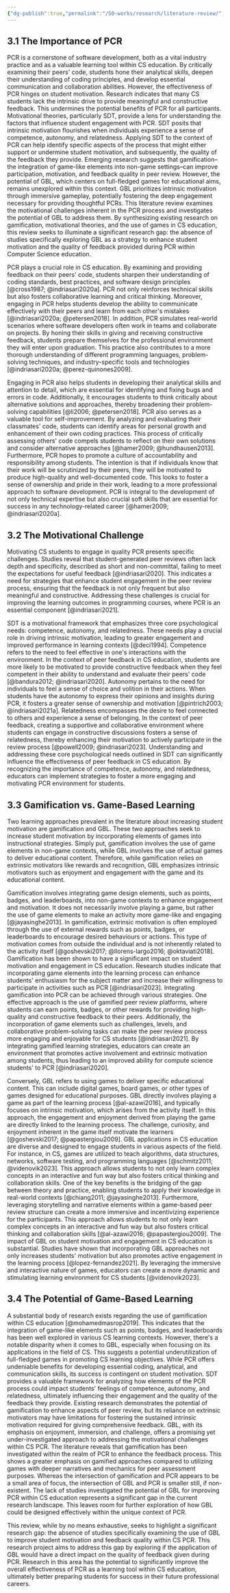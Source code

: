 ```yaml
---
{"dg-publish":true,"permalink":"/50-works/research/literature-review/","title":"Literature Review","noteIcon":"1","created":"Jan 07, 2024 12:00","updated":"Sep 12, 2024 23:24"}
---
```



## 3.1 The Importance of PCR

PCR is a cornerstone of software development, both as a vital industry practice and as a valuable learning tool within CS education. By critically examining their peers' code, students hone their analytical skills, deepen their understanding of coding principles, and develop essential communication and collaboration abilities. However, the effectiveness of PCR hinges on student motivation. Research indicates that many CS students lack the intrinsic drive to provide meaningful and constructive feedback. This undermines the potential benefits of PCR for all participants. Motivational theories, particularly SDT, provide a lens for understanding the factors that influence student engagement with PCR. SDT posits that intrinsic motivation flourishes when individuals experience a sense of competence, autonomy, and relatedness. Applying SDT to the context of PCR can help identify specific aspects of the process that might either support or undermine student motivation, and subsequently, the quality of the feedback they provide. Emerging research suggests that gamification–the integration of game-like elements into non-game settings–can improve participation, motivation, and feedback quality in peer review. However, the potential of GBL, which centers on full-fledged games for educational aims, remains unexplored within this context. GBL prioritizes intrinsic motivation through immersive gameplay, potentially fostering the deep engagement necessary for providing thoughtful PCRs. This literature review examines the motivational challenges inherent in the PCR process and investigates the potential of GBL to address them. By synthesizing existing research on gamification, motivational theories, and the use of games in CS education, this review seeks to illuminate a significant research gap: the absence of studies specifically exploring GBL as a strategy to enhance student motivation and the quality of feedback provided during PCR within Computer Science education.

PCR plays a crucial role in CS education. By examining and providing feedback on their peers' code, students sharpen their understanding of coding standards, best practices, and software design principles [@cross1987; @indriasari2020a]. PCR not only reinforces technical skills but also fosters collaborative learning and critical thinking. Moreover, engaging in PCR helps students develop the ability to communicate effectively with their peers and learn from each other's mistakes [@indriasari2020a; @petersen2018]. In addition, PCR simulates real-world scenarios where software developers often work in teams and collaborate on projects. By honing their skills in giving and receiving constructive feedback, students prepare themselves for the professional environment they will enter upon graduation. This practice also contributes to a more thorough understanding of different programming languages, problem-solving techniques, and industry-specific tools and technologies [@indriasari2020a; @perez-quinones2009].

Engaging in PCR also helps students in developing their analytical skills and attention to detail, which are essential for identifying and fixing bugs and errors in code. Additionally, it encourages students to think critically about alternative solutions and approaches, thereby broadening their problem-solving capabilities [@li2006; @petersen2018]. PCR also serves as a valuable tool for self-improvement. By analyzing and evaluating their classmates' code, students can identify areas for personal growth and enhancement of their own coding practices. This process of critically assessing others' code compels students to reflect on their own solutions and consider alternative approaches [@hamer2009; @hundhausen2013]. Furthermore, PCR hopes to promote a culture of accountability and responsibility among students. The intention is that if individuals know that their work will be scrutinized by their peers, they will be motivated to produce high-quality and well-documented code. This looks to foster a sense of ownership and pride in their work, leading to a more professional approach to software development. PCR is integral to the development of not only technical expertise but also crucial soft skills that are essential for success in any technology-related career [@hamer2009; @indriasari2020a].

## 3.2 The Motivational Challenge

Motivating CS students to engage in quality PCR presents specific challenges. Studies reveal that student-generated peer reviews often lack depth and specificity, described as short and non-committal, failing to meet the expectations for useful feedback [@indriasari2020]. This indicates a need for strategies that enhance student engagement in the peer review process, ensuring that the feedback is not only frequent but also meaningful and constructive. Addressing these challenges is crucial for improving the learning outcomes in programming courses, where PCR is an essential component [@indriasari2021].

SDT is a motivational framework that emphasizes three core psychological needs: competence, autonomy, and relatedness. These needs play a crucial role in driving intrinsic motivation, leading to greater engagement and improved performance in learning contexts [@deci1994]. Competence refers to the need to feel effective in one's interactions with the environment. In the context of peer feedback in CS education, students are more likely to be motivated to provide constructive feedback when they feel competent in their ability to understand and evaluate their peers' code [@bandura2012; @indriasari2020]. Autonomy pertains to the need for individuals to feel a sense of choice and volition in their actions. When students have the autonomy to express their opinions and insights during PCR, it fosters a greater sense of ownership and motivation [@pintrich2003; @indriasari2021a]. Relatedness encompasses the desire to feel connected to others and experience a sense of belonging. In the context of peer feedback, creating a supportive and collaborative environment where students can engage in constructive discussions fosters a sense of relatedness, thereby enhancing their motivation to actively participate in the review process [@powell2009; @indriasari2023]. Understanding and addressing these core psychological needs outlined in SDT can significantly influence the effectiveness of peer feedback in CS education. By recognizing the importance of competence, autonomy, and relatedness, educators can implement strategies to foster a more engaging and motivating PCR environment for students.

## 3.3 Gamification vs. Game-Based Learning

Two learning approaches prevalent in the literature about increasing student motivation are gamification and GBL. These two approaches seek to increase student motivation by incorporating elements of games into instructional strategies. Simply put, gamification involves the use of game elements in non-game contexts, while GBL involves the use of actual games to deliver educational content. Therefore, while gamification relies on extrinsic motivators like rewards and recognition, GBL emphasizes intrinsic motivators such as enjoyment and engagement with the game and its educational content.

Gamification involves integrating game design elements, such as points, badges, and leaderboards, into non-game contexts to enhance engagement and motivation. It does not necessarily involve playing a game, but rather the use of game elements to make an activity more game-like and engaging [@jayasinghe2013]. In gamification, extrinsic motivation is often employed through the use of external rewards such as points, badges, or leaderboards to encourage desired behaviours or actions. This type of motivation comes from outside the individual and is not inherently related to the activity itself [@goshevski2017; @llorens-largo2016; @oktaviati2018]. Gamification has been shown to have a significant impact on student motivation and engagement in CS education. Research studies indicate that incorporating game elements into the learning process can enhance students' enthusiasm for the subject matter and increase their willingness to participate in activities such as PCR [@indriasari2023]. Integrating gamification into PCR can be achieved through various strategies. One effective approach is the use of gamified peer review platforms, where students can earn points, badges, or other rewards for providing high-quality and constructive feedback to their peers. Additionally, the incorporation of game elements such as challenges, levels, and collaborative problem-solving tasks can make the peer review process more engaging and enjoyable for CS students [@indriasari2021]. By integrating gamified learning strategies, educators can create an environment that promotes active involvement and extrinsic motivation among students, thus leading to an improved ability for compute science students' to PCR [@indriasari2020].

Conversely, GBL refers to using games to deliver specific educational content. This can include digital games, board games, or other types of games designed for educational purposes. GBL directly involves playing a game as part of the learning process [@al-azawi2016], and typically focuses on intrinsic motivation, which arises from the activity itself. In this approach, the engagement and enjoyment derived from playing the game are directly linked to the learning process. The challenge, curiosity, and enjoyment inherent in the game itself motivate the learners [@goshevski2017; @papastergiou2009]. GBL applications in CS education are diverse and designed to engage students in various aspects of the field. For instance, in CS, games are utilized to teach algorithms, data structures, networks, software testing, and programming languages [@schmitz2011; @videnovik2023]. This approach allows students to not only learn complex concepts in an interactive and fun way but also fosters critical thinking and collaboration skills. One of the key benefits is the bridging of the gap between theory and practice, enabling students to apply their knowledge in real-world contexts [@chiang2011; @jayasinghe2013]. Furthermore, leveraging storytelling and narrative elements within a game-based peer review structure can create a more immersive and incentivizing experience for the participants. This approach allows students to not only learn complex concepts in an interactive and fun way but also fosters critical thinking and collaboration skills [@al-azawi2016; @papastergiou2009]. The impact of GBL on student motivation and engagement in CS education is substantial. Studies have shown that incorporating GBL approaches not only increases students' motivation but also promotes active engagement in the learning process [@lopez-fernandez2021]. By leveraging the immersive and interactive nature of games, educators can create a more dynamic and stimulating learning environment for CS students [@videnovik2023].

## 3.4 The Potential of Game-Based Learning

A substantial body of research exists regarding the use of gamification within CS education [@mohamedmasrop2019]. This indicates that the integration of game-like elements such as points, badges, and leaderboards has been well explored in various CS learning contexts. However, there's a notable disparity when it comes to GBL, especially when focusing on its applications in the field of CS. This suggests a potential underutilization of full-fledged games in promoting CS learning objectives. While PCR offers undeniable benefits for developing essential coding, analytical, and communication skills, its success is contingent on student motivation. SDT provides a valuable framework for analyzing how elements of the PCR process could impact students' feelings of competence, autonomy, and relatedness, ultimately influencing their engagement and the quality of the feedback they provide. Existing research demonstrates the potential of gamification to enhance aspects of peer review, but its reliance on extrinsic motivators may have limitations for fostering the sustained intrinsic motivation required for giving comprehensive feedback. GBL, with its emphasis on enjoyment, immersion, and challenge, offers a promising yet under-investigated approach to addressing the motivational challenges within CS PCR. The literature reveals that gamification has been investigated within the realm of PCR to enhance the feedback process. This shows a greater emphasis on gamified approaches compared to utilizing games with deeper narratives and mechanics for peer assessment purposes. Whereas the intersection of gamification and PCR appears to be a small area of focus, the intersection of GBL and PCR is smaller still, if non-existent. The lack of studies investigated the potential of GBL for improving PCR within CS education represents a significant gap in the current research landscape. This leaves room for further exploration of how GBL could be designed effectively within the unique context of PCR.

This review, while by no means exhaustive, seeks to highlight a significant research gap: the absence of studies specifically examining the use of GBL to improve student motivation and feedback quality within CS PCR. This research project aims to address this gap by exploring if the application of GBL would have a direct impact on the quality of feedback given during PCR. Research in this area has the potential to significantly improve the overall effectiveness of PCR as a learning tool within CS education, ultimately better preparing students for success in their future professional careers.
